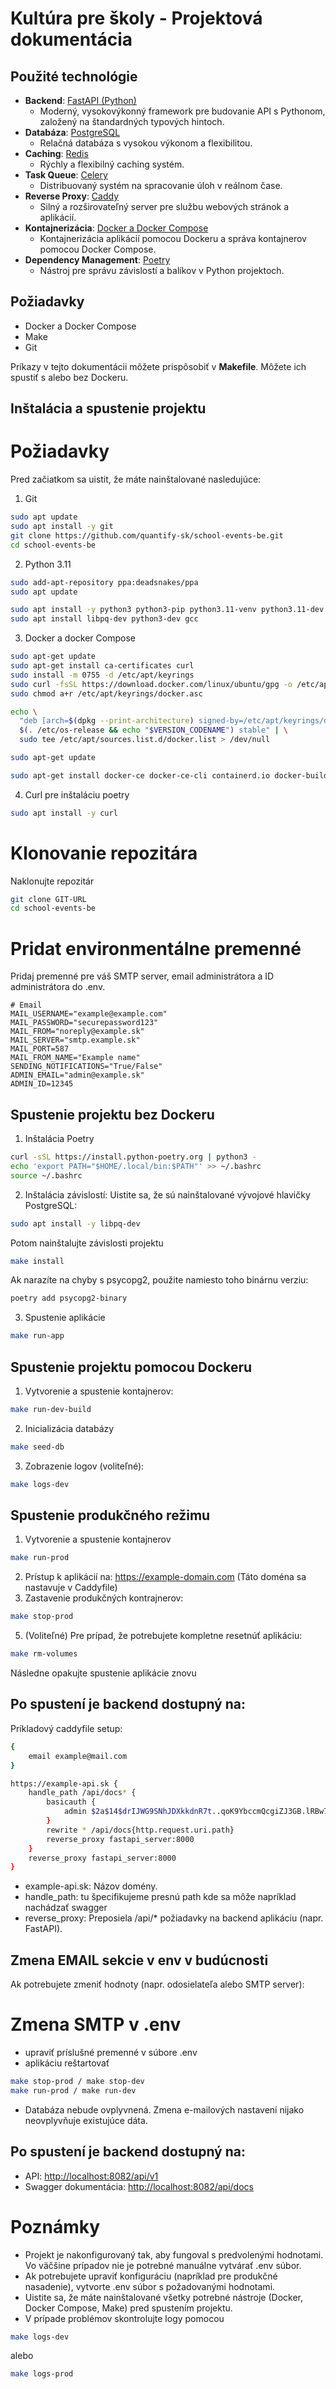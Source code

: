 # Kultúra pre školy - Projektová dokumentácia

## Použité technológie

- **Backend**: [FastAPI (Python)](https://fastapi.tiangolo.com)
  - Moderný, vysokovýkonný framework pre budovanie API s Pythonom, založený na štandardných typových hintoch.
- **Databáza**: [PostgreSQL](https://www.postgresql.org/docs/)
  - Relačná databáza s vysokou výkonom a flexibilitou.
- **Caching**: [Redis](https://redis.io/docs/latest/)
  - Rýchly a flexibilný caching systém.
- **Task Queue**: [Celery](https://docs.celeryq.dev/en/stable/#)
  - Distribuovaný systém na spracovanie úloh v reálnom čase.
- **Reverse Proxy**: [Caddy](https://caddyserver.com/docs/)
  - Silný a rozširovateľný server pre službu webových stránok a aplikácií.
- **Kontajnerizácia**: [Docker a Docker Compose](https://docs.docker.com/compose/)
  - Kontajnerizácia aplikácií pomocou Dockeru a správa kontajnerov pomocou Docker Compose.
- **Dependency Management**: [Poetry](https://python-poetry.org/docs/)
  - Nástroj pre správu závislostí a balíkov v Python projektoch.

## Požiadavky

- Docker a Docker Compose
- Make
- Git

Príkazy v tejto dokumentácii môžete prispôsobiť v **Makefile**. Môžete ich spustiť s alebo bez Dockeru.

## Inštalácia a spustenie projektu

# Požiadavky

Pred začiatkom sa uistit, že máte nainštalované nasledujúce:

1. Git
```bash
sudo apt update
sudo apt install -y git
git clone https://github.com/quantify-sk/school-events-be.git
cd school-events-be
```

2. Python 3.11
```bash
sudo add-apt-repository ppa:deadsnakes/ppa
sudo apt update

sudo apt install -y python3 python3-pip python3.11-venv python3.11-dev
sudo apt install libpq-dev python3-dev gcc
```
3. Docker a docker Compose
```bash
sudo apt-get update
sudo apt-get install ca-certificates curl
sudo install -m 0755 -d /etc/apt/keyrings
sudo curl -fsSL https://download.docker.com/linux/ubuntu/gpg -o /etc/apt/keyrings/docker.asc
sudo chmod a+r /etc/apt/keyrings/docker.asc

echo \
  "deb [arch=$(dpkg --print-architecture) signed-by=/etc/apt/keyrings/docker.asc] https://download.docker.com/linux/ubuntu \
  $(. /etc/os-release && echo "$VERSION_CODENAME") stable" | \
  sudo tee /etc/apt/sources.list.d/docker.list > /dev/null

sudo apt-get update

sudo apt-get install docker-ce docker-ce-cli containerd.io docker-buildx-plugin docker-compose-plugin
```
4. Curl pre inštaláciu poetry
```bash
sudo apt install -y curl
```

# Klonovanie repozitára
Naklonujte repozitár
```bash
git clone GIT-URL
cd school-events-be
```

# Pridat environmentálne premenné

Pridaj premenné pre váš SMTP server, email administrátora a ID administrátora do .env.
```
# Email
MAIL_USERNAME="example@example.com"
MAIL_PASSWORD="securepassword123"
MAIL_FROM="noreply@example.sk"
MAIL_SERVER="smtp.example.sk"
MAIL_PORT=587
MAIL_FROM_NAME="Example name"
SENDING_NOTIFICATIONS="True/False"
ADMIN_EMAIL="admin@example.sk"
ADMIN_ID=12345
```


## Spustenie projektu bez Dockeru

1. Inštalácia Poetry
```bash
curl -sSL https://install.python-poetry.org | python3 -
echo 'export PATH="$HOME/.local/bin:$PATH"' >> ~/.bashrc
source ~/.bashrc
```
2. Inštalácia závislostí: Uistite sa, že sú nainštalované vývojové hlavičky PostgreSQL:
```bash
sudo apt install -y libpq-dev
```

Potom nainštalujte závislosti projektu
```bash
make install
```
Ak narazíte na chyby s psycopg2, použite namiesto toho binárnu verziu:
```bash
poetry add psycopg2-binary
```

3. Spustenie aplikácie
```bash
make run-app
```

## Spustenie projektu pomocou Dockeru


1. Vytvorenie a spustenie kontajnerov:

```bash
make run-dev-build
```

2. Inicializácia databázy 
```bash
make seed-db
```
3. Zobrazenie logov (voliteľné):
```bash
make logs-dev
```


## Spustenie produkčného režimu

1. Vytvorenie a spustenie kontajnerov
```bash
make run-prod
```
2. Prístup k aplikácií na: https://example-domain.com (Táto doména sa nastavuje v Caddyfile)
3. Zastavenie produkčných kontrajnerov:
```bash
make stop-prod
```
5. (Voliteľné) Pre prípad, že potrebujete kompletne resetnúť aplikáciu:
```bash
make rm-volumes
```
Následne opakujte spustenie aplikácie znovu

## Po spustení je backend dostupný na:

Príkladový caddyfile setup:
```bash
{
    email example@mail.com
}

https://example-api.sk {
    handle_path /api/docs* {
        basicauth {
            admin $2a$14$drIJWG9SNhJDXkkdnR7t..qoK9YbccmQcgiZJ3GB.lRBw7yt871J2
        }
        rewrite * /api/docs{http.request.uri.path}
        reverse_proxy fastapi_server:8000
    }
    reverse_proxy fastapi_server:8000
}

```

- example-api.sk: Názov domény.
- handle_path: tu špecifikujeme presnú path kde sa môže napríklad nachádzať swagger
- reverse_proxy: Preposiela /api/* požiadavky na backend aplikáciu (napr. FastAPI).

##  Zmena EMAIL sekcie v env v budúcnosti

Ak potrebujete zmeniť hodnoty (napr. odosielateľa alebo SMTP server):

# Zmena SMTP v .env

- upraviť príslušné premenné v súbore .env
- aplikáciu reštartovať
```bash
make stop-prod / make stop-dev
make run-prod / make run-dev
```
- Databáza nebude ovplyvnená. Zmena e-mailových nastavení nijako neovplyvňuje existujúce dáta.

## Po spustení je backend dostupný na:
- API: [http://localhost:8082/api/v1](http://localhost:8002/api/v1) 
- Swagger dokumentácia: [http://localhost:8082/api/docs](http://localhost:8002/api/docs) 

# Poznámky
- Projekt je nakonfigurovaný tak, aby fungoval s    predvolenými hodnotami. Vo väčšine prípadov nie je potrebné manuálne vytvárať .env súbor.
- Ak potrebujete upraviť konfiguráciu (napríklad pre produkčné nasadenie), vytvorte .env súbor s požadovanými hodnotami.
- Uistite sa, že máte nainštalované všetky potrebné nástroje (Docker, Docker Compose, Make) pred spustením projektu.
- V prípade problémov skontrolujte logy pomocou 
```bash
make logs-dev
``` 
alebo

```bash
make logs-prod
``` 